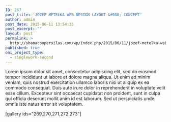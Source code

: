 ```yaml
---
ID: 267
post_title: 'JOZEF METELKA WEB DESIGN LAYOUT &#038; CONCEPT'
author: admin
post_date: 2015-06-11 13:54:33
post_excerpt: ""
layout: post
permalink: >
  http://shanacoopersilas.com/wp/index.php/2015/06/11/jozef-metelka-web-design-layout-concept/
published: true
oni_project_type:
  - singlework-second
---
```

Lorem ipsum dolor sit amet, consectetur adipiscing elit, sed do eiusmod tempor incididunt ut labore et dolore magna aliqua. Ut enim ad minim veniam, quis nostrud exercitation ullamco laboris nisi ut aliquip ex ea commodo consequat. Duis aute irure dolor in reprehenderit in voluptate velit esse cillum. Excepteur sint occaecat cupidatat non proident, sunt in culpa qui officia deserunt mollit anim id est laborum. Sed ut perspiciatis unde omnis iste natus error sit voluptatem.

[gallery ids="269,270,271,272,273"]